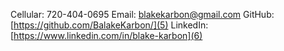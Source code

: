Cellular: 720-404-0695
Email: blakekarbon@gmail.com
GitHub: [https://github.com/BalakeKarbon/](5)
LinkedIn: [https://www.linkedin.com/in/blake-karbon](6)
